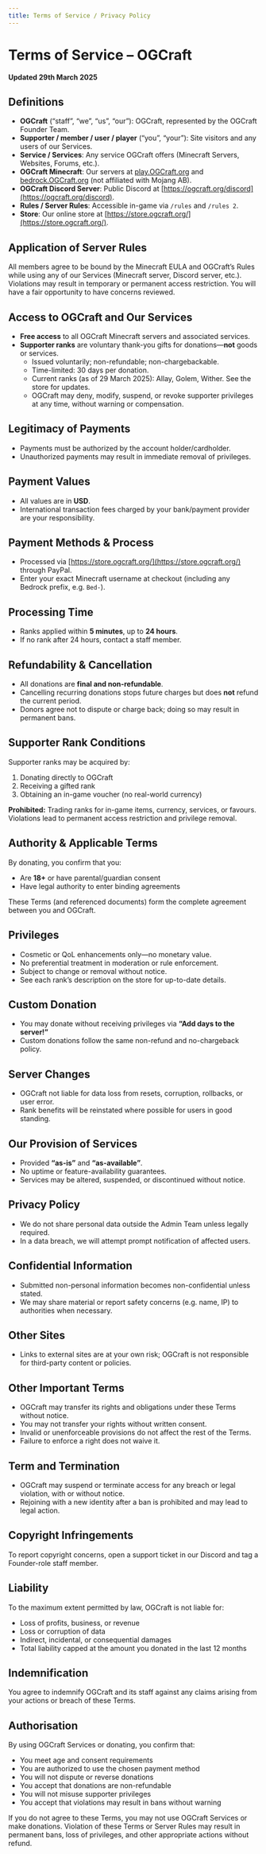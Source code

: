 ```yaml
---
title: Terms of Service / Privacy Policy
---
```


# Terms of Service – OGCraft  
**Updated 29th March 2025**

## Definitions

- **OGCraft** (“staff”, “we”, “us”, “our”): OGCraft, represented by the OGCraft Founder Team.  
- **Supporter / member / user / player** (“you”, “your”): Site visitors and any users of our Services.  
- **Service / Services**: Any service OGCraft offers (Minecraft Servers, Websites, Forums, etc.).  
- **OGCraft Minecraft**: Our servers at [play.OGCraft.org](https://play.OGCraft.org) and [bedrock.OGCraft.org](https://bedrock.OGCraft.org) (not affiliated with Mojang AB).  
- **OGCraft Discord Server**: Public Discord at [https://ogcraft.org/discord](https://ogcraft.org/discord).  
- **Rules / Server Rules**: Accessible in-game via `/rules` and `/rules 2`.  
- **Store**: Our online store at [https://store.ogcraft.org/](https://store.ogcraft.org/).

## Application of Server Rules

All members agree to be bound by the Minecraft EULA and OGCraft’s Rules while using any of our Services (Minecraft server, Discord server, etc.). Violations may result in temporary or permanent access restriction. You will have a fair opportunity to have concerns reviewed.

## Access to OGCraft and Our Services

- **Free access** to all OGCraft Minecraft servers and associated services.  
- **Supporter ranks** are voluntary thank-you gifts for donations—**not** goods or services.  
  - Issued voluntarily; non-refundable; non-chargebackable.  
  - Time-limited: 30 days per donation.  
  - Current ranks (as of 29 March 2025): Allay, Golem, Wither. See the store for updates.  
  - OGCraft may deny, modify, suspend, or revoke supporter privileges at any time, without warning or compensation.

## Legitimacy of Payments

- Payments must be authorized by the account holder/cardholder.  
- Unauthorized payments may result in immediate removal of privileges.

## Payment Values

- All values are in **USD**.  
- International transaction fees charged by your bank/payment provider are your responsibility.

## Payment Methods & Process

- Processed via [https://store.ogcraft.org/](https://store.ogcraft.org/) through PayPal.  
- Enter your exact Minecraft username at checkout (including any Bedrock prefix, e.g. `Bed-`).  

## Processing Time

- Ranks applied within **5 minutes**, up to **24 hours**.  
- If no rank after 24 hours, contact a staff member.

## Refundability & Cancellation

- All donations are **final and non-refundable**.  
- Cancelling recurring donations stops future charges but does **not** refund the current period.  
- Donors agree not to dispute or charge back; doing so may result in permanent bans.

## Supporter Rank Conditions

Supporter ranks may be acquired by:

1. Donating directly to OGCraft  
2. Receiving a gifted rank  
3. Obtaining an in-game voucher (no real-world currency)

**Prohibited:** Trading ranks for in-game items, currency, services, or favours.  
Violations lead to permanent access restriction and privilege removal.

## Authority & Applicable Terms

By donating, you confirm that you:

- Are **18+** or have parental/guardian consent  
- Have legal authority to enter binding agreements

These Terms (and referenced documents) form the complete agreement between you and OGCraft.

## Privileges

- Cosmetic or QoL enhancements only—no monetary value.  
- No preferential treatment in moderation or rule enforcement.  
- Subject to change or removal without notice.  
- See each rank’s description on the store for up-to-date details.

## Custom Donation

- You may donate without receiving privileges via **“Add days to the server!”**  
- Custom donations follow the same non-refund and no-chargeback policy.

## Server Changes

- OGCraft not liable for data loss from resets, corruption, rollbacks, or user error.  
- Rank benefits will be reinstated where possible for users in good standing.

## Our Provision of Services

- Provided **“as-is”** and **“as-available”**.  
- No uptime or feature-availability guarantees.  
- Services may be altered, suspended, or discontinued without notice.

## Privacy Policy

- We do not share personal data outside the Admin Team unless legally required.  
- In a data breach, we will attempt prompt notification of affected users.

## Confidential Information

- Submitted non-personal information becomes non-confidential unless stated.  
- We may share material or report safety concerns (e.g. name, IP) to authorities when necessary.

## Other Sites

- Links to external sites are at your own risk; OGCraft is not responsible for third-party content or policies.

## Other Important Terms

- OGCraft may transfer its rights and obligations under these Terms without notice.  
- You may not transfer your rights without written consent.  
- Invalid or unenforceable provisions do not affect the rest of the Terms.  
- Failure to enforce a right does not waive it.

## Term and Termination

- OGCraft may suspend or terminate access for any breach or legal violation, with or without notice.  
- Rejoining with a new identity after a ban is prohibited and may lead to legal action.

## Copyright Infringements

To report copyright concerns, open a support ticket in our Discord and tag a Founder-role staff member.

## Liability

To the maximum extent permitted by law, OGCraft is not liable for:

- Loss of profits, business, or revenue  
- Loss or corruption of data  
- Indirect, incidental, or consequential damages  
- Total liability capped at the amount you donated in the last 12 months

## Indemnification

You agree to indemnify OGCraft and its staff against any claims arising from your actions or breach of these Terms.

## Authorisation

By using OGCraft Services or donating, you confirm that:

- You meet age and consent requirements  
- You are authorized to use the chosen payment method  
- You will not dispute or reverse donations  
- You accept that donations are non-refundable  
- You will not misuse supporter privileges  
- You accept that violations may result in bans without warning

If you do not agree to these Terms, you may not use OGCraft Services or make donations. Violation of these Terms or Server Rules may result in permanent bans, loss of privileges, and other appropriate actions without refund.
